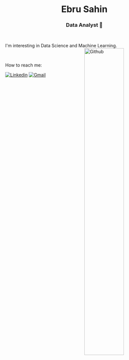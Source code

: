 
<!---
ebRu-sahin0/ebRu-sahin0 is a ✨ special ✨ repository because its `README.md` (this file) appears on your GitHub profile.
You can click the Preview link to take a look at your changes.
--->
<h1 align="center">Ebru Sahin</h1>

<h3 align="center"> Data Analyst   🚀 </h3>

&nbsp;

I'm interesting in Data Science and Machine Learning.
&nbsp;
<img width="50%" align="right" alt="Github" src="https://www2.law.temple.edu/10q/wp-content/uploads/2020/07/Lin_3-1-scaled.jpg" />


&nbsp;

How to reach me:
&nbsp;
&nbsp;

[![Linkedin](https://img.shields.io/badge/-LinkedIn-blue?style=flat&logo=Linkedin&logoColor=white)](https://www.linkedin.com/in/ebru-sahin-b4926228/)
[![Gmail](https://img.shields.io/badge/-Gmail-c14438?style=flat&logo=Gmail&logoColor=white)](mailto:ebrusahin7@gmail.com)

&nbsp;

